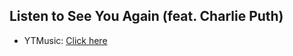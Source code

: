 ## Listen to See You Again (feat. Charlie Puth)
- YTMusic: [Click here](https://music.youtube.com/watch?v=4YNaaX0-nbI)